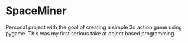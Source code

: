 # SpaceMiner
Personal project with the goal of creating a simple 2d action game using pygame. This was my first serious take at object based programming.

